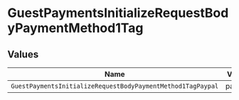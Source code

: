 # GuestPaymentsInitializeRequestBodyPaymentMethod1Tag


## Values

| Name                                                        | Value                                                       |
| ----------------------------------------------------------- | ----------------------------------------------------------- |
| `GuestPaymentsInitializeRequestBodyPaymentMethod1TagPaypal` | paypal                                                      |